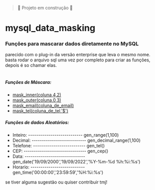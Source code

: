 > :construction: Projeto em construção :construction:
# mysql_data_masking
### Funções para mascarar dados diretamente no MySQL
parecido com o plug-in da versão enterprise que leva o mesmo nome.<br>
basta rodar o arquivo sql uma vez por completo para criar as funções, depois é so chamar elas.<br><br>
##### Funções de Máscara:

* [mask_inner(coluna,4,2)](#Título-e-Imagem-de-capa)
* [mask_outer(coluna,0,3)](#badges)
* [mask_email(coluna_de_email)](#índice)
* [mask_tel(coluna_de_tel,'$')](#descrição-do-projeto)
        
##### Funções de dados Aleatórios:
* Inteiro: --------------------------- gen_range(1,100)
* Decimal: --------------------------- gen_decimal_range(1,100)
* Telefone: -------------------------- gen_tel()
* CEP: ------------------------------- gen_cep()
* Data: ------------------------------ gen_date('19/09/2000','19/09/2022','%Y-%m-%d %h:%i:%s') 
* Horario: --------------------------- gen_time('00:00:00','23:59:59','%H:%i:%s')
        
 se tiver alguma sugestão ou quiser contribuir tmj!





